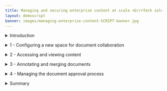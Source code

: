 ```yaml
---
title: Managing and securing enterprise content at scale <br/>Tech sales level 3 demo
layout: demoscript
banner: images/managing-enterprise-content-SCRIPT-banner.jpg
---
```


<span id="top"></span>

<span id="spanID"></span>
<details markdown="1">

<summary>Introduction</summary><br/>

Today we’ll see how IBM’s content management capabilities are used to manage and secure content across an organization at scale. We’ll see how using an enterprise platform to share and manage content enhances productivity, increases security and mitigates risk.

Using an HR hiring scenario, we’ll show how to easily configure a centralized repository for document collaboration. We’ll look at how to secure documents using redaction and role-based access capabilities. And we’ll see how the built-in workflow capabilities are used to manage document approvals.

We’re using a hiring example, but the same document repository can extend and scale to many scenarios across your enterprise.

Let’s get started!

(Printer-ready PDF of demo script <a href="./files/Managing and Securing Enterprise Content at Scale Platinum Demo - PDF script.pdf" target="_blank" rel="noreferrer">here</a>)

<br/>

</details>

<span id="spanID"></span>
<details markdown="1">

<summary>1 - Configuring a new space for document collaboration</summary>

<br/>

| **1.1** | **Create a new teamspace** |
| :--- | :--- |
| **Narration** | Focus Corp’s HR department needed a way to organize job candidate documents and facilitate collaboration among hiring decision-makers. When a candidate submits a new application, the HR manager uses the company's enterprise content management system to create a teamspace, which is a dedicated place to share information and collaborate. |
| **Action** &nbsp; 1.1.1 | Show the IBM Content Navigator screen that you opened during demo preparation. Sign in using the **Username: henry** and **Password: henry**. Click **Log in**. <br/> |
| **Action** &nbsp; 1.1.2 | Click the **Teamspaces** tile. <br/><img src="./images/Script2.png" width="800"  /><br/> |
| **Action** &nbsp; 1.1.3 | Click **New Teamspace**. <br/><img src="./images/Script3.png" width="800" /> |
| **Action** &nbsp; 1.1.4 | Enter **'John Doe Demo Teamspace'** (1) as the **Teamspace name**. Make sure the **Teamspace template** is **FC Hiring Teamspace Template** (2) and then click **Select Users** (3). <br/><img src="./images/Script4.png" width="800" /> |
| **Narration** | Once it is created, the HR manager provides teamspace access to the hiring and payroll managers so they can collaborate during the candidate's evaluation. |
| **Action** &nbsp; 1.1.5 | Click **Add Users and Groups...**<br/><img src="./images/Script5.png" width="800" /> |
| **Action** &nbsp; 1.1.6 | Type **debby** in the search area (1) and click the **magnifier** icon (2).<br/><img src="./images/Script6.png" width="800" /> |
| **Action** &nbsp; 1.1.7 | Select **debby** (1), who is the hiring manager, and click the **right-facing arrow** (2) to move her from the **Available** list to the **Selected** list.<br/><img src="./images/Script7.png" width="800" /> |
| **Action** &nbsp; 1.1.8 | Repeat the previous steps to add **patrick**, the payroll manager, to the **Selected** list (1). Click **OK** (2). <br/><img src="./images/Script8.png" width="800" /> |
| **Action** &nbsp; 1.1.9 | Select **Member** (1) in the **Roles** menu and click **Add** (2).<br/><img src="./images/Script9.png" width="800" /> |
| **Action** &nbsp; 1.1.10 | Click **Finish**.<br/><img src="./images/Script10.png" width="800" /> |

| **1.2** | **Add files to share** |
| :--- | :--- |
| **Narration** | The HR manager created the applicant’s new teamspace based on Focus Corp's 'FC Hiring Teamspace' template. When a new teamspace is created using this template, it includes all the forms that need to be completed and submitted for each candidate. |
| **Action** &nbsp; 1.2.1 | Click the **HR Documents** folder. <br/><img src="./images/Script11.png" width="800" /> |
| **Action** &nbsp; 1.2.2 | Point out that the **HR Documents** folder is now open and the necessary documents are now available.<br/><img src="./images/Script12.png" width="800" /> |
| **Narration** | The HR manager uses the HR document template to create copies that are specific to the applicant. When he does this in the teamspace, the documents are automatically shared with the rest of the hiring team.<br/>The content management software applies the role-based access restrictions configured in the FC Hiring Teamspace template, which specifies the permissions granted to each team member. |
| **Action** &nbsp; 1.2.3 | Click the **Candidate files** folder. <br/><img src="./images/Script13.png" width="800" /> |
| **Narration** | The HR manager uploads the candidate's documents to the 'Candidate files' folder. He moves the files from his computer to the 'Candidate files' folder with a simple drag-and-drop. |
| **Action** &nbsp; 1.2.4 | Click the **John Doe Diploma.pdf** document and drag it from your local Documents folder to the **John Doe Demo Teamspace / Candidate files** folder in IBM Navigator. <br/><img src="./images/Script14.png" width="800" /> |
|**Narration** | When the HR manager moves the files, a document entry form enables him to enter the required metadata.<br/>Focus Corp’s content administrator had previously worked with HR to define the metadata to include with files that are added to the teamspace. This metadata can be used later to quickly identify, classify, or search for a document. |
|**Action** &nbsp; 1.2.5 | Enter **'John Doe'** as the **Candidate Name**  (1) and select **Diploma** as the **Document Type** (2). Select **External** for **Document Source** (3). This indicates that the document originated outside of Focus Corp.<br/>Select **R&D** for the **Department Name** (4) and set the **Application date** to the date 3 days in the future (5). Click **Add** (6).<br/><img src="./images/Script15.png" width="800" /> |
|**Narration** | In the navigate view, team members can now add comments to the file, ‘like’ the file, or add the file to their favorites. |
|**Action** &nbsp; 1.2.6 | Click the **navigate view** icon. <br/><img src="./images/Script16.png" width="800" /> |
|**Action** &nbsp; 1.2.7 | Select the **John Doe Diploma.pdf** row. <br/><inline-notification text="Be sure to click within the row’s white space (not the document name). "></inline-notification><br/><img src="./images/Script17.png" width="800" /> |
|**Action** &nbsp; 1.2.8 | Point out the **document-related actions and information** (1), pre-defined **Properties** (2), and the **star** icon that adds the file to favorites (3).<br/><img src="./images/Script18.png" width="800" /> |
|**Narration** | The candidate had previously submitted a video detailing his professional qualifications, strengths and weaknesses. The HR manager adds the video to the content management system. |
|**Action** &nbsp; 1.2.9 | Move the **John Doe Video.mp4** file to the **Candidate files** folder.<br/><img src="./images/Script19.png" width="800" /> |
|**Action** &nbsp; 1.2.10 | Enter **'John Doe'** as the **Candidate Name** (1) and select **Candidate Video** as the **Document Type** (2). Select **External** for **Document Source** (3). <br/>Select **R&D** for the **Department Name** (4) and set the **Application date** to the date 3 days in the future (5). Click **Add** (6).<br/><img src="./images/Script20.png" width="800" /> |
|**Action** &nbsp; 1.2.11 | Click **John Doe Video.mp4**.<br/><img src="./images/Script21.png" width="800" /> |
|**Narration** | The hiring team wanted to quickly review specific candidate responses within the submitted video. The HR manager bookmarks the video, which allows hiring team members to go directly to the sections of the video they would like to see. |
|**Action** &nbsp; 1.2.12 | Click **Bookmarks**.<br/><img src="./images/Script22.png" width="800" /> |
|**Action** &nbsp; 1.2.13 | Click **New Bookmark**.<br/><img src="./images/Script23.png" width="800" /> |
|**Narration** | The HR manager adds bookmarks to the video to make it easier to find the individual responses. |
|**Action** &nbsp; 1.2.14 | Enter **Overview** (1) as the bookmark name, enter '**Tell me about yourself?**' (2) in the bookmark description and click **OK** (3). <br/><img src="./images/Script24.png" width="800" /> |
|**Action** &nbsp; 1.2.15 | Close the IBM Navigator Viewer window. |
|**Narration** | The HR manager bookmarks the remaining sections of the video and adds the applicant’s other documents to his candidate file. <br/>Let’s jump ahead and see the teamspace with all the documents added. |
|**Action** &nbsp; 1.2.16 | Click **x** to close the **John Doe Demo Teamspace**. <br/><img src="./images/Script25.png" width="800" /> |
|**Action** &nbsp; 1.2.17 | Click **John Doe**. <br/><img src="./images/Script26.png" width="800" /> |
|**Action** &nbsp; 1.2.18 | Click **Candidate files**.<br/><img src="./images/Script27.png" width="800" /> |
|**Action** &nbsp; 1.2.19 | Click the **Magazine view** icon. <br/><img src="./images/Script28.png" width="800" /> |
|**Narration** | Now the hiring team can collaborate on the applicant’s documents. |

| **1.3** | **Manage role-based redactions** |
| :--- | :--- |
| **Narration** | To adhere to Focus Corp's privacy guidelines, HR must prevent unauthorized access to the applicant’s personal information, such as his home address. <br/>The HR manager uses role-based redactions to automatically mask sensitive information, based on each user's role. The role-based access capabilities enable Focus Corp to explicitly define who has permission to see the redacted information. <br/>The HR manager starts by validating that the role-based redactions have been set correctly by the content administrator. |
|**Action** &nbsp; 1.3.1 | Click the **hamburger** icon to open the IBM Navigator menu.<br/><img src="./images/Script40.png" width="800" /> |
| **Narration** | The HR manager uses the Administration menu to review and update the role-based access. |
|**Action** &nbsp; 1.3.2 | Click **Administration.** <br/><img src="./images/Script41.png" width="800" /> |
|**Action** &nbsp; 1.3.3 | Click **Role-based Redactions**. <br/><img src="./images/Script42.png" width="800" /> |
| **Narration** | The HR manager reads through the 'Private Information' redaction policy, which specifies who can see a candidate's private information. |
|**Action** &nbsp; 1.3.4 | Double-click **Private Information**. <br/><img src="./images/Script43.png" width="800" /> |
|**Action** &nbsp; 1.3.5 | Click **Policies and Roles**. <br/><img src="./images/Script44.png" width="800" /> |
|**Action** &nbsp; 1.3.6 | If prompted, enter the **User name ‘cp4admin’** and the **Password** (1) from your cheat sheet. Click **Log In** (2).<br/><img src="./images/Script45.png" width="800" /> |
| **Narration** | The 'Private Information' reason contains two redaction roles: editors and viewers. *Editors* can add or remove redactions. *Viewers* can see redacted information but cannot change it. No other users can view redacted information. |
|**Action** &nbsp; 1.3.7 | Scroll down (1) and point out the payroll manager’s role as a **FC Redaction viewer** (2). <br/><img src="./images/Script47.png" width="800" /> |
| **Narration** | The HR manager verifies that only Patrick, the payroll manager, can view private information. Other members of the hiring team, such as the hiring manager, will not be able to access the redacted information. <br/>Confident that these settings are correct, the HR manager is ready to redact the documents. |
|**Action** &nbsp; 1.3.8 | Click the **hamburger** icon.<br/><img src="./images/Script48.png" width="800" /> |
|**Action** &nbsp; 1.3.9 | Click **Teamspaces**.<br/><img src="./images/Script49.png" width="800" /> | 
|**Action** &nbsp; 1.3.10 | Click **John Doe**.<br/><img src="./images/Script341.png" width="800" /> |
|**Action** &nbsp; 1.3.11 | Click **Candidate files**.<br/><img src="./images/Script342.png" width="800" /> |
| **Narration** | The HR manager opens the applicant’s resume, selects the information to redact, and indicates it is private information. |
|**Action** &nbsp; 1.3.12 | Click **John Doe Resume.pdf** to open it in the document viewer.&nbsp; &nbsp; &nbsp; &nbsp; &nbsp; &nbsp; &nbsp; &nbsp; &nbsp; &nbsp; &nbsp; &nbsp; &nbsp; &nbsp; &nbsp; &nbsp; &nbsp; &nbsp; &nbsp; &nbsp; &nbsp; &nbsp; &nbsp; &nbsp; &nbsp; &nbsp; &nbsp; &nbsp; &nbsp; &nbsp; &nbsp; &nbsp; &nbsp; &nbsp; &nbsp; &nbsp; &nbsp; &nbsp; &nbsp; &nbsp; &nbsp; &nbsp; &nbsp; &nbsp; &nbsp; &nbsp; &nbsp;  <br/><img src="./images/Script29.png" width="800" /> |
|**Action** &nbsp; 1.3.13 | Click the **redaction** icon, which is a darkened rectangle. &nbsp; &nbsp; &nbsp; &nbsp; &nbsp; &nbsp; &nbsp; &nbsp; &nbsp; &nbsp; &nbsp; &nbsp; &nbsp; &nbsp; &nbsp; &nbsp; &nbsp; &nbsp;<br/><img src="./images/Script30.png" width="800" /> |
|**Action** &nbsp; 1.3.14 | Redact the applicant’s email address, phone number and home address by drawing a rectangle around them using the redaction tool. <br/><img src="./images/Script31.png" width="800" /> <br/><inline-notification text="Make sure the black rectangle does not overlap the blue area above the hidden text. The rectangle should be minimal. <br/> <img src='https://raw.githubusercontent.com/ibm-garage-tsa/platinum-demos/master/src/pages/300-business-automation-managing-and-securing-enterprise-content-at-scale/images/Prep-1-3-14-Note.png' width='600' /> "></inline-notification> <br/> |
|**Action** &nbsp; 1.3.15 | Right-click the **redaction rectangle** (1) and click the **document redaction reason** icon (2).&nbsp; &nbsp; &nbsp; &nbsp; &nbsp; &nbsp; &nbsp; &nbsp; &nbsp; &nbsp; &nbsp; &nbsp; &nbsp; &nbsp; &nbsp; &nbsp; &nbsp; &nbsp; &nbsp; &nbsp; &nbsp; &nbsp; &nbsp; &nbsp; &nbsp; &nbsp; &nbsp; &nbsp; &nbsp; &nbsp; &nbsp; &nbsp; &nbsp; &nbsp; &nbsp; &nbsp; &nbsp; &nbsp; &nbsp; &nbsp; &nbsp; &nbsp; &nbsp; &nbsp; &nbsp; &nbsp; &nbsp; &nbsp; &nbsp; &nbsp; &nbsp; &nbsp; &nbsp; &nbsp; &nbsp; &nbsp; &nbsp; &nbsp; &nbsp; &nbsp; &nbsp; &nbsp; &nbsp; &nbsp; &nbsp; <br/><img src="./images/Script32.png" width="800" /> |
|**Action** &nbsp; 1.3.16 | Select **Private Information** as the redaction reason (1) and click **OK** (2). &nbsp; &nbsp; &nbsp; &nbsp; &nbsp; &nbsp; &nbsp; &nbsp; &nbsp; &nbsp; &nbsp; &nbsp; &nbsp; &nbsp; &nbsp; &nbsp; &nbsp; <br/><img src="./images/Script33.png" width="800" /> |
| **Narration** | This hides the applicant’s personal information from users who do not have viewing rights. The hiring manager does not have viewing rights to this information and will not be able to see it.<br/>The HR manager acknowledges they have reviewed and verified the applicant's details by adding a notation on the document. |
|**Action** &nbsp; 1.3.17 | Click the **stamp** icon (1) and select the **Approved user date** stamp (2).&nbsp; &nbsp; &nbsp; &nbsp; &nbsp; &nbsp; &nbsp; &nbsp; &nbsp; &nbsp; &nbsp; &nbsp; &nbsp; &nbsp; &nbsp; &nbsp; &nbsp; &nbsp; &nbsp; &nbsp; &nbsp; &nbsp; &nbsp; &nbsp; &nbsp; &nbsp; &nbsp; &nbsp; &nbsp; &nbsp; &nbsp; &nbsp; &nbsp; &nbsp; &nbsp; &nbsp; &nbsp; &nbsp; &nbsp; &nbsp; &nbsp; &nbsp; &nbsp; &nbsp; &nbsp; &nbsp; &nbsp; &nbsp; &nbsp; &nbsp; &nbsp; &nbsp; &nbsp; &nbsp; &nbsp; &nbsp; &nbsp; &nbsp; &nbsp; &nbsp; &nbsp; &nbsp; &nbsp; &nbsp; &nbsp; &nbsp; &nbsp; &nbsp; &nbsp; &nbsp; &nbsp; &nbsp; &nbsp; &nbsp; &nbsp; &nbsp; &nbsp; &nbsp; &nbsp; &nbsp; &nbsp; &nbsp; &nbsp; &nbsp; &nbsp; <br/><img src="./images/Script34.png" width="800" /> |
| **Narration** | The HR manager uses a pre-defined annotation to indicate he has verified the applicant meets specific job criteria.<br/> |
|**Action** &nbsp; 1.3.18 | Click above the name on the document to add the annotation. &nbsp; &nbsp; &nbsp; &nbsp; &nbsp; &nbsp; &nbsp; &nbsp; &nbsp; &nbsp; &nbsp; &nbsp; &nbsp; &nbsp; &nbsp; &nbsp; &nbsp; &nbsp; &nbsp; &nbsp; &nbsp; &nbsp; &nbsp; &nbsp; &nbsp; &nbsp; &nbsp; &nbsp; &nbsp; &nbsp; &nbsp; &nbsp; &nbsp; &nbsp; &nbsp; &nbsp; &nbsp; &nbsp; &nbsp; &nbsp; &nbsp; &nbsp; &nbsp; &nbsp; &nbsp; &nbsp; &nbsp; &nbsp; &nbsp; &nbsp; &nbsp; &nbsp; &nbsp; &nbsp; &nbsp; &nbsp; &nbsp; &nbsp; &nbsp; &nbsp;<br/><img src="./images/Script35.png" width="800" /> |
| **Narration** | The HR manager changes the notation color to indicate that the applicant is eligible for a face-to-face interview.&nbsp; &nbsp; &nbsp; &nbsp; &nbsp; &nbsp; &nbsp; &nbsp; &nbsp; &nbsp; &nbsp; &nbsp; &nbsp; &nbsp; &nbsp; &nbsp; &nbsp; &nbsp; &nbsp; &nbsp; &nbsp; &nbsp; &nbsp; &nbsp; &nbsp; &nbsp; &nbsp; &nbsp; &nbsp; &nbsp; &nbsp; &nbsp; &nbsp; &nbsp; &nbsp; &nbsp; &nbsp; &nbsp; &nbsp; &nbsp; |
|**Action** &nbsp; 1.3.19 | Right-click the **annotation** (1), select the **text color** icon (2), and select **orange** (3).<br/><img src="./images/Script36.png" width="800" /> |
|**Action** &nbsp; 1.3.20 | Click the **x** to close the color selector view (1) and click anywhere in the document to close the menu (2). &nbsp; &nbsp; &nbsp; &nbsp; &nbsp; &nbsp; &nbsp; &nbsp; &nbsp; &nbsp; &nbsp; &nbsp; &nbsp; &nbsp; &nbsp; &nbsp; &nbsp; &nbsp; &nbsp; &nbsp; &nbsp; &nbsp; &nbsp; &nbsp; &nbsp; &nbsp; &nbsp; &nbsp; &nbsp; &nbsp; &nbsp; &nbsp; &nbsp; &nbsp; &nbsp; &nbsp; &nbsp; &nbsp; &nbsp; &nbsp; &nbsp; &nbsp; &nbsp; &nbsp; &nbsp; &nbsp; &nbsp; &nbsp; &nbsp; &nbsp; &nbsp; &nbsp; &nbsp; &nbsp; &nbsp; &nbsp; &nbsp; &nbsp; &nbsp; &nbsp;<br/><img src="./images/Script37.png" width="800" /> |
|**Action** &nbsp; 1.3.21 | Click the **save** icon and close the IBM Navigator Viewer window. &nbsp; &nbsp; &nbsp; &nbsp; &nbsp; &nbsp; &nbsp; &nbsp; &nbsp; &nbsp; &nbsp; &nbsp; &nbsp; &nbsp; &nbsp; &nbsp; &nbsp; &nbsp; &nbsp; &nbsp; &nbsp; &nbsp; &nbsp; &nbsp; &nbsp; &nbsp; &nbsp; &nbsp; &nbsp; &nbsp; &nbsp; &nbsp; &nbsp; &nbsp; &nbsp; &nbsp; &nbsp; &nbsp; &nbsp; &nbsp; <br/><img src="./images/Script38.png" width="800" /> |
|**Action** &nbsp; 1.3.22 | Click the **user** icon (1) and click **Log Out** (2) to exit IBM Navigator.<br/><img src="./images/Script39.png" width="800" /> |
 
<br/>

**[Go to top](#top)**

</details>

<span id="spanID"></span>
<details markdown="1">

<summary>2 - Accessing and viewing content</summary>

<br/>

| **2.1** | **View documents in a teamspace** |
| :--- | :--- |
| **Narration** | The hiring manager needs to learn more about the applicant. She reviews the documents shared by HR. |
| **Action** &nbsp; 2.1.1 | Sign into IBM Navigator using the hiring manager’s credentials:<br/>**Username: debby** and **Password: debby** (1). Click **Log in** (2). <br/><img src="./images/Script113.png" width="800" /> |
| **Action** &nbsp; 2.1.2 | Click the **Teamspaces** tile. <br/><img src="./images/Script2.png" width="800" /> |
| **Action** &nbsp; 2.1.3 | Select the **John Doe** teamspace. <br/><img src="./images/Script114.png" width="800" /> |
| **Action** &nbsp; 2.1.4 | Click **Candidate files**. <br/><img src="./images/Script115.png" width="800" /> | 
| **Narration** | The hiring manager reviews the applicant’s resume. |
| **Action** &nbsp; 2.1.5 | Click the **Magazine view** icon. <br/><img src="./images/Script116.png" width="800" /> |  
| **Action** &nbsp; 2.1.6 | **Select the John Doe Resume.pdf** row.<br/><inline-notification text="Be sure to click within the row’s white space (not the document name). "></inline-notification><br/><img src="./images/Script117.png" width="800" /> |  
| **Narration** | The hiring manager confirms that the metadata required by her department is pre-populated in the properties section. She is not authorized to view the applicant’s personal information, so it is concealed in the document preview thumbnail. |
| **Action** &nbsp; 2.1.7 | Review the **Properties** section (1) and point out that the address information is redacted in the hiring manager’s **thumbnail** view (2). <br/><img src="./images/Script118.png" width="800" /> | 
| **Action** &nbsp; 2.1.8 | Click **John Doe Resume.pdf**.<br/><img src="./images/Script119.png" width="800" /> | 
| **Action** &nbsp; 2.1.9 | Scroll down to show the resume.<br/><img src="./images/Script120.png" width="800" /> | 
| **Narration** | The hiring manager reviews the details of the resume. The candidate is applying for a position that often works with a team in France. Therefore, a working knowledge of French is required for the job.<br/>She adds an annotation to assess the applicant's French language skills. |
| **Action** &nbsp; 2.1.10 | Click the **sticky note** icon (1) and then click next to the **SPOKEN LANGUAGES** section (2).<br/><img src="./images/Script121.png" width="800" /> | 
| **Action** &nbsp; 2.1.11 | Type **'Evaluate the candidate’s French language skills.**' (1) and click **Update** (2).<br/><img src="./images/Script122.png" width="800" /> | 
| **Action** &nbsp; 2.1.12 | Click the **save** icon.<br/><img src="./images/Script123.png" width="800" /> | 
| **Action** &nbsp; 2.1.13 | Close the IBM Navigator Viewer window. |
| **Narration** | The hiring manager 'likes' the resume and adds it to her favorites so she can compare the finalists later. |
| **Action** &nbsp; 2.1.14 | Click the **thumbs-up** icon (1) to 'like' the file. Click the **star** icon (2) to add the resume to favorites. <br/><img src="./images/Script202.png" width="800" /> | 
| **Narration** | To help decide whether to move forward with an interview, the hiring manager watches a few specific sections of the applicant’s video. |
| **Action** &nbsp; 2.1.15 | Click **John Doe Video.mp4.** <br/><img src="./images/Script50.png" width="800" /> | 
| **Narration** | She uses bookmarks in the applicant's video to skip directly to responses she’s interested in. Many applicant videos are over 20 minutes. The bookmark feature saves her time by letting her focus on specific parts of the video. |
| **Action** &nbsp; 2.1.16 | Click **Bookmarks** to open the bookmarks menu. <br/><img src="./images/Script51.png" width="800" /> | 
| **Action** &nbsp; 2.1.17 | Select the **Weaknesses** bookmark and wait for the video to load.<br/><img src="./images/Script52.png" width="800" /> | 
| **Action** &nbsp; 2.1.18 | Click the **play** icon and watch both the Weaknesses and Strengths sections. Close the IBM Navigator viewer when you are done.<br/><img src="./images/Script53.png" width="800" /> | 
| **Action** &nbsp; 2.1.19 | Close the **IBM Navigator Viewer** window.
| **Narration** | The hiring manager decides to interview the applicant. She lets the HR team know to schedule an interview by tagging the applicant’s resume with the word ‘selected'. |
| **Action** &nbsp; 2.1.20 | Click **Tags** in the **John Doe Resume.pdf **row. <br/><img src="./images/Script54.png" width="800" /> | 
| **Action** &nbsp; 2.1.21 | Write '**selected**' and hit enter on your keyboard.<br/><img src="./images/Script55.png" width="800" /> | 
| **Action** &nbsp; 2.1.22 | Click **Close**. <br/><img src="./images/Script56.png" width="800" /> | 
| **Narration** | The hiring team schedules the interview. To prepare, the hiring manager reviews the content she previously 'favorited'. |
| **Action** &nbsp; 2.1.23 | Click **IBM Navigator**.<br/><img src="./images/Script201.png" width="800" /> | 
| **Action** &nbsp; 2.1.24 | Click the **Content Favorites** tile.<br/><img src="./images/Script57.png" width="800" /> | 
| **Action** &nbsp; 2.1.25 | Double-click **John Doe Resume.pdf**.<br/><img src="./images/Script58.png" width="800" /> | 
| **Action** &nbsp; 2.1.26 | Scroll down to the **sticky note** (1) and hover your mouse over the note (2).<br/><img src="./images/Script59.png" width="800" /> | 
| **Narration** | She looks over the resume and annotations. The sticky note reminds her she must evaluate the candidate's French language skills. |
| **Action** &nbsp; 2.1.27 | Point out the annotation.<br/><img src="./images/Script60.png" width="800" /> | 
| **Action** &nbsp; 2.1.28 | Close the IBM Navigator Viewer window. |

<br/>

**[Go to top](#top)**

</details>

<span id="spanID"></span>
<details markdown="1">

<summary>3 - Annotating and merging documents</summary>

<br/>

| **3.1** | **Edit and add content** |
| :--- | :--- |
| **Narration** | The hiring manager needs to capture interview feedback on the candidate evaluation form. She downloads the form from Teamspace’s document templates. |
| **Action** &nbsp; 3.1.1 | Click **Teamspaces**.<br/><img src="./images/Script61.png" width="800" /> | 
| **Action** &nbsp; 3.1.2 | Click **HR Documents**.<br/><img src="./images/Script62.png" width="800" /> | 
| **Narration** | The filmstrip view helps the hiring manager see the available HR documents. She chooses the 'Evaluation form' and creates a copy in the applicant’s Candidate files folder. |
| **Action** &nbsp; 3.1.3 | Click the **Filmstrip view** icon.<br/><img src="./images/Script63.png" width="800" /> | 
| **Action** &nbsp; 3.1.4 | Click the first document on the bottom left of the filmstrip viewer.<br/><img src="./images/Script64.png" width="800" /> | 
| **Action** &nbsp; 3.1.5 | Scroll right until you see the **FC Evaluation form** in the viewer.<br/><img src="./images/Script65.png" width="800" /> | 
| **Action** &nbsp; 3.1.6 | Click **Actions** (1), then click **Folders** (2). Select **Add to Folder** (3).<br/><img src="./images/Script66.png" width="800" /> | 
| **Action** &nbsp; 3.1.7 | Select **Candidate files** (1) and click **Add** (2).<br/><img src="./images/Script67.png" width="800" /> | 
| **Action** &nbsp; 3.1.8 | Click the **details view** icon (1) and click **Candidate files** (2).<br/><img src="./images/Script68.png" width="800" /> | 
| **Narration** | The hiring manager opens the evaluation form directly from the applicant’s teamspace files so she can edit the form during the interview. |
| **Action** &nbsp; 3.1.9 | Click **Refresh** (1) and then Click **FC Evaluation form.docx**.<br/><img src="./images/Script69.png" width="800" /> | 
| **Narration** | The hiring manager switches to permanent redaction mode, which ‘hard codes’ her updates to the document for every subsequent viewer. |
| **Action** &nbsp; 3.1.10 | Click the **permanent redaction mode marker** icon.<br/><img src="./images/Script70.png" width="800" /> | 
| **Action** &nbsp; 3.1.11 | Click **New Version**. <br/><img src="./images/Script71.png" width="800" /> <br/>The fillable version of the candidate evaluation form displays.<br/><img src="./images/Script72.png" width="800" /> |  
| **Action** &nbsp; 3.1.12 | Return to the IBM Navigator view window. Point out the **lock** icon. <br/><img src="./images/Script73.png" width="800" /> |
| **Narration** | While the hiring manager edits the document, it is locked to prevent anyone else from making edits. |
| **Action** &nbsp; 3.1.13 | Return to the candidate evaluation form, click the **text** icon (1), and then select the free text field under **Candidate Name** (2).<br/><img src="./images/Script74.png" width="800" /> |
| **Narration** | She adds the candidate’s name and changes the text color to blue to highlight it. |
| **Action** &nbsp; 3.1.14 | Type '**John Doe**' (1) and click the **font color** icon (2).<br/><img src="./images/Script75.png" width="800" /> |
| **Action** &nbsp; 3.1.15 | Select blue.<br/><img src="./images/Script76.png" width="800" /> |
| **Action** &nbsp; 3.1.16 | Close the **color selector view** (1) and click the **checkmark** (2) to accept the annotation changes.  <br/><img src="./images/Script77.png" width="800" /> |
| **Narration** | The hiring manager needs to capture the date and time to ensure compliance with regulatory rules. She uses the annotation tools to add these details to the form. | 
| **Action** &nbsp; 3.1.17 | Click the **stamp** icon (1), select **date time** (2), and click in the free text area under **Date & Time** (3). <br/><img src="./images/Script78.png" width="800" /> |
| **Action** &nbsp; 3.1.18 | Click the date annotation.<br/><img src="./images/Script79.png" width="800" /> |
| **Action** &nbsp; 3.1.19 | Click the color icon, select blue, close the color selector and validate the update (as done previously in steps 3.1.14-16). |
| **Narration** | At the end of the interview, the hiring manager saves the document with her edits. |
| **Action** &nbsp; 3.1.20 | Click **Redact.** <br/><img src="./images/Script80.png" width="800" /> |
| **Action** &nbsp; 3.1.21 | Wait for the redaction to complete. Close IBM Navigator Viewer window. |
| **Narration** | The document thumbnail is updated to reflect the hiring manager’s changes. The document is automatically unlocked so other team members can now edit it. |
| **Action** &nbsp; 3.1.22 | Point out that the **FC Evaluation form preview thumbnail** is updated (1) and the document is no longer **locked** (2). <br/><img src="./images/Script82.png" width="800" /> |
| **Action** &nbsp; 3.1.23 | Drag and drop **John Doe evaluation form.pdf** to the **Candidate files** folder.<br/><img src="./images/Script83.png" width="800" /> |
| **Narration** | The hiring manager must add the required metadata to meet departmental standards. |
| **Action** &nbsp; 3.1.24 | Enter '**John Doe**' as the **Candidate Name** (1) and select **Evaluation form ** as the **Document Type** (2).<br/>Select **R&D** for the **Department Name** (3) and set the **Application date** to the current date (4). Click **Add** (5).<br/><img src="./images/Script84.png" width="800" /> |
| **Action** &nbsp; 3.1.25 | Show that a copy of the **Evaluation form** is added (1). **Log Out** of IBM Navigator (2).<br/><img src="./images/Script85.png" width="800" /> |
 
| **3.2** | **Merge documents** |
| :--- | :--- |
| **Narration** | The hiring manager has decided to make an offer to the applicant. <br/>The HR manager suggests a salary based on the feedback added to the salary discussion form. He needs to get approval for the salary from both the hiring and payroll managers. |
| **Action** &nbsp; 3.2.1 | Sign into IBM Navigator using **Username: henry** and **Password: henry** (1). Click **Log in** (2).<br/><img src="./images/Script86.png" width="800" /> |
| **Action** &nbsp; 3.2.2 | Click the **Teamspaces** tile.<br/><img src="./images/Script2.png" width="800" /> |
| **Action** &nbsp; 3.2.3 | Select the **John Doe** Teamspace.<br/><img src="./images/Script87.png" width="800" /> |
| **Action** &nbsp; 3.2.4 | Click **Candidate files**.<br/><img src="./images/Script88.png" width="800" /> |
| **Action** &nbsp; 3.2.5 | Drag the **John Doe salary discussion form.pdf** from your local documents to the **Candidates files** folder in IBM Navigator.<br/><img src="./images/Script89.png" width="800" /> |
| **Action** &nbsp; 3.2.6 | Enter '**John Doe**' as the **Candidate Name** (1) and select **HR Process** as the **Document Type** (2).<br/>Select **R&D** for the **Department Name** (3) and set the **Application date** to the current date (4). Click **Add** (5).<br/><img src="./images/Script90.png" width="800" /> |
| **Narration** | The HR manager merges the second page from the evaluation form, and the salary discussion form, into a single document to simplify the salary approval. |
| **Action** &nbsp; 3.2.7 | Click **John Doe Evaluation form.pdf**.<br/><img src="./images/Script91.png" width="800" /> |
| **Action** &nbsp; 3.2.8 | Click **Merge and Split** at the top right of the viewer.<br/><img src="./images/Script92.png" width="800" /> |
| **Action** &nbsp; 3.2.9 | Return to **Candidate files** and click **John Doe Salary discussion form.pdf**.  <br/><img src="./images/Script93.png" width="800" /> <br/>The final merge and split interface should match the view below:<br/> <img src="./images/Script95.png" width="800" />  | 
| **Narration** | Now that the documents are added to the ‘merge and split’ tool, the HR manager creates a summary document by merging the pages required for salary approval. |
| **Action** &nbsp; 3.2.10 | Click the **+** icon to create a new document.<br/><img src="./images/Script96.png" width="800" /> | 
| **Action** &nbsp; 3.2.11 | Right-click on the **New Document** tab (1) and select **Rename** (2).<br/><img src="./images/Script97.png" width="800" /> | 
| **Action** &nbsp; 3.2.12 | Enter ‘**John Doe Merged summary**’.<br/><img src="./images/Script98.png" width="800" /> | 
| **Narration** | First, he adds the second page of the evaluation form. |
| **Action** &nbsp; 3.2.13 | Click the **John Doe Evaluation form.pdf** tab.<br/><img src="./images/Script203.png" width="800" /> | 
| **Action** &nbsp; 3.2.14 | Click the **second page of the document** (1) in the thumbnail viewer. Click the **copy** icon (2) and click the **John Doe Merged summary.pdf** tab (3) to return to the new document.<br/><img src="./images/Script103.png" width="800" /> | 
| **Action** &nbsp; 3.2.15 | Click the **paste** icon.<br/><img src="./images/Script104.png" width="800" /> | 
| **Narration** | Then he adds the salary discussion form. |
| **Action** &nbsp; 3.2.16 | Click the **John Doe Salary discussion form.pdf** tab.<br/><img src="./images/Script105.png" width="800" /> | 
| **Action** &nbsp; 3.2.17 | Click the **copy** icon.<br/><img src="./images/Script107.png" width="800" /> | 
| **Action** &nbsp; 3.2.18 | Click the **John Doe Merged summary.pdf** tab.<br/><img src="./images/Script108.png" width="800" /> | 
| **Action** &nbsp; 3.2.19 | Click the **paste** icon.<br/><img src="./images/Script109.png" width="800" /> | 
| **Narration** | He now saves the document and fills in the required properties to add it to the applicant’s candidate files folder. |
| **Action** &nbsp; 3.2.20 | Click the **add document** icon.<br/><img src="./images/Script110.png" width="800" /> | 
| **Action** &nbsp; 3.2.21 | Enter '**John Doe**' as the **Candidate Name** (1) and select **HR process** as the **Document Type** (2). <br/>Select **R&D** for the **Department Name** (3), set the **Application date** to the current date (4). Click **Add** (5).<br/><img src="./images/Script111.png" width="800" /> | 
| **Action** &nbsp; 3.2.22 | Close the IBM Navigator Viewer. |
| **Action** &nbsp; 3.2.23 | Select the new **John Doe Merged summary.pdf** document.<br/><inline-notification text="Be sure to click within the row’s white space (not the document name)."></inline-notification><br/><img src="./images/Script112.png" width="800" /> | 
| **Narration** | The merged document is now ready to be approved by the stakeholders. |

<br/>

**[Go to top](#top)**

</details>

<span id="spanID"></span>
<details markdown="1">

<summary>4 - Managing the document approval process </summary>

<br/>

| **4.1** | **Launch a validation process** |
| :--- | :--- |
| **Narration** | The HR manager needs hiring stakeholders to approve the salary offer. <br/>Using the built-in document approval workflow, he routes the salary request to the hiring manager for approval. Once she approves, the request will automatically proceed to the payroll manager for his final approval. |
| **Action** &nbsp; 4.1.1 | Select the **John Doe Merged summary.pdf** row (1). Then click **Actions** (2), select **Workflow** (3), and click **Launch Workflow** (4). <br/><img src="./images/Script301.png" width="800" /> | 
| **Action** &nbsp; 4.1.2 | Select **Sequential review** in the **Name** dropdown list (1) and click **Launch** (2).<br/><img src="./images/Script302.png" width="800" /> | 
| **Narration** | The HR manager specifies Debby, the hiring manager, as the first approver. |
| **Action** &nbsp; 4.1.3 | Click the **downward arrow** to expand the **Reviewers** dropdown list.<br/><img src="./images/Script303.png" width="800" /> | 
| **Action** &nbsp; 4.1.4 | Type '**debby**' (1) and click the **magnifier** icon (2).<br/><img src="./images/Script304.png" width="800" /> | 
| **Action** &nbsp; 4.1.5 | Click the **right-facing arrow** to move the userid **debby** from the **Available** list to the **Selected** list. <br/><img src="./images/Script305.png" width="800" /> | 
| **Narration** | Now the HR manager adds Patrick, the payroll manager, to the approval process. |
| **Action** &nbsp; 4.1.6 | Repeat the previous step to add **patrick** to the **Selected list** (1). Click **OK** (2). <br/><img src="./images/Script306.png" width="800" /> | 
| **Narration** | Next, the HR manager sets a due date for the approvers to respond with their approvals. |
| **Action** &nbsp; 4.1.7 | Click the **date selector** to select a date approximately three business days from the current date.<br/><img src="./images/Script307.png" width="800" /> | 
| **Narration** | The HR manager adds instructions for the approvers, validates that the salary discussion document is attached to the message, and launches the salary approval workflow. |
| **Action** &nbsp; 4.1.8 | Enter '**Please approve or reject the attached salary request document, and add any comments.**' in the **Instructions for reviewers** field (1). Click the **Attachments** tab (2).<br/><img src="./images/Script308.png" width="800" /> | 
| **Action** &nbsp; 4.1.9 | Point out that the **John Doe Merged summary.pdf** is automatically attached (1). Click **Launch Workflow** (2).<br/><img src="./images/Script309.png" width="800" /> | 
| **Action** &nbsp; 4.1.10 | Click the **user** icon (1) and click **Log Out** (2).<br/><img src="./images/Script310.png" width="800" /> | 
  
| **4.2** | **Review work items** |
| :--- | :--- |
| **Narration** | The hiring manager is notified that she needs to approve the salary request. She logs in to review the request. <br/>In a real implementation, the notification would include a link to access the approval form. For this demonstration, we are showing a version that does not require setting up outside email accounts to demonstrate this functionality.<br/>If she approves the request, a notification will automatically be sent to the payroll manager for his approval. |
| **Action** &nbsp; 4.2.1 | Sign into IBM Navigator using the hiring manager’s credentials:<br/>**Username: debby** and **Password: debby** (1). Click **Log in** (2).<br/><img src="./images/Script311.png" width="800" /> | 
| **Action** &nbsp; 4.2.2 | Click the **Work** tile.<br/><img src="./images/Script312.png" width="800" /> | 
| **Action** &nbsp; 4.2.3 | Select the **Review for John Doe Merged summary.pdf** row (1) and click **Open** (2).<br/><img src="./images/Script313.png" width="800" /> | 
| **Narration** | The hiring manager opens the notification. She sees the request for salary approval, the requester name, and the due date. |
| **Action** &nbsp; 4.2.4 | Point out the process details (1) and click the **Attachments** tab (2). <br/><img src="./images/Script314.png" width="800" /> |  
| **Action** &nbsp; 4.2.5 | Click the **John Doe Merged summary.pdf**. <br/><img src="./images/Script315.png" width="800" /> |   
| **Narration** | The hiring manager reviews all the documents pertinent to the salary decision. She approves the requested salary. |
| **Action** &nbsp; 4.2.6 | Scroll down to show that the merged document includes the second page of the applicant’s evaluation form and the salary discussion form. <br/><img src="./images/Script316.png" width="800" /> |   
| **Action** &nbsp; 4.2.7 | Click the **stamp** icon (1) and select **Approved user date** (2). Click in the **Hiring Dept box** (3) to place the stamp. <br/><img src="./images/Script317.png" width="800" /> |   
| **Narration** | When the hiring manager approves, the stamp automatically generates her name and the approval date. |
| **Action** &nbsp; 4.2.8 | Click the **save** icon. <br/><img src="./images/Script319.png" width="800" /> |   
| **Action** &nbsp; 4.2.9 | Close the IBM Navigator Viewer window.  |  
| **Narration** | Now the hiring manager adds her comments. |
| **Action** &nbsp; 4.2.10 | Click the **Properties** tab. <br/><img src="./images/Script320.png" width="800" /> |  
| **Action** &nbsp; 4.2.11 | In the **Comments** dialogue box, enter **'Salary approved for John Doe.'** (1). Click **Approve** (2).<br/><img src="./images/Script321.png" width="800" /> |  
| **Narration** | After the hiring manager approves the salary, the request is automatically sent to the payroll manager. |
| **Action** &nbsp; 4.2.12 | **Log out** from IBM Navigator. |
| **Action** &nbsp; 4.2.13 | Sign back into IBM Navigator using the payroll manager’s credentials:<br/>**Username: patrick** and **Password: patrick** (1). Click **Log in** (2).<br/><img src="./images/Script322.png" width="800" /> |  
| **Narration** | When the payroll manager receives a notification to approve the salary request, he logs in to review the request. |
| **Action** &nbsp; 4.2.14 | Click the **Work** tile.<br/><img src="./images/Script323.png" width="800" /> |  
| **Action** &nbsp; 4.2.15 | Click **Open**.<br/><img src="./images/Script324.png" width="800" /> |  
| **Action** &nbsp; 4.2.16 | Click the **History** tab. <br/><img src="./images/Script325.png" width="800" /> |  
| **Narration** | The payroll manager sees that the hiring manager has approved the salary. He reviews the pertinent documents. |
| **Action** &nbsp; 4.2.17 | Click the **Attachments** tab. <br/><img src="./images/Script326.png" width="800" /> |  
| **Action** &nbsp; 4.2.18 | Click the **John Doe Merged summary.pdf**.<br/><img src="./images/Script327.png" width="800" /> |  
| **Narration** | The payroll manager adds his approval. |
| **Action** &nbsp; 4.2.19 | Scroll to the end of the document. Click the **stamp** icon (1) and select **Approved user date** (2). Click in the **Payroll** box (3) to add the stamp.<br/><img src="./images/Script328.png" width="800" /> |  
| **Action** &nbsp; 4.2.20 | Point out the payroll manager’s approval is added to the document.<br/><img src="./images/Script329.png" width="800" /> |  
| **Action** &nbsp; 4.2.21 | Click the **save** icon.<br/><img src="./images/Script330.png" width="800" /> |  
| **Action** &nbsp; 4.2.22 | Close the IBM Navigator Viewer. |  
| **Narration** | The payroll manager adds his comments to the approval. |
| **Action** &nbsp; 4.2.23 | Click the **Properties** tab. <br/><img src="./images/Script331.png" width="800" /> |  
| **Action** &nbsp; 4.2.24 | Enter '**Salary looks appropriate**.' in the **Comments** dialogue box (1). Click **Approve** (2). <br/><img src="./images/Script332.png" width="800" /> |  
| **Narration** | A notification is automatically sent to the HR manager stating that the workflow tasks are complete. |
| **Action** &nbsp; 4.2.25 | Log out from IBM Navigator. |
| **Narration** | The notification to the HR manager indicates the salary has been approved. He logs in and reviews the hiring team’s comments. |
| **Action** &nbsp; 4.2.26 | Sign back in as the HR manager using **Username: henry** and **Password: henry** (1). Click **Log in** (2). <br/><img src="./images/Script333.png" width="800" /> |  
| **Action** &nbsp; 4.2.27 | Click **Work**. <br/><img src="./images/Script334.png" width="800" /> |  
| **Action** &nbsp; 4.2.28 | Click **Open**. <br/><img src="./images/Script335.png" width="800" /> |  
| **Action** &nbsp; 4.2.29 | Point out the sequential steps in the **Summary** tab (1) and the comments in the **Comments** column (2). Click **Complete** (2).<br/><img src="./images/Script336.png" width="800" /> |  
| **Narration** | The HR manager reviews the comments made by the hiring and payroll managers. He does not see any further actions needed from the hiring or payroll managers, so the salary approval workflow is complete. <br/>The company is ready to send an offer letter to the applicant. |

<br/>

**[Go to top](#top)**

</details>

<span id="spanID"></span>
<details markdown="1">

<summary>Summary </summary><br/>

Today we saw how a company uses IBM’s enterprise content management platform to share and manage documents while maintaining security and adhering to regulations.

We used role-based capabilities to secure content by customizing document access. We used redaction to ensure compliance with privacy regulations. We saw how the platform’s integrated features, such as annotation, video bookmarking and document merging, helped make the team more productive.

IBM’s content management capabilities are used by our customers today to securely manage hundreds of thousands, or in some cases millions, of documents in their organizations.

Thank you for attending today’s presentation.

<br/>

**[Go to top](#top)**

</details>